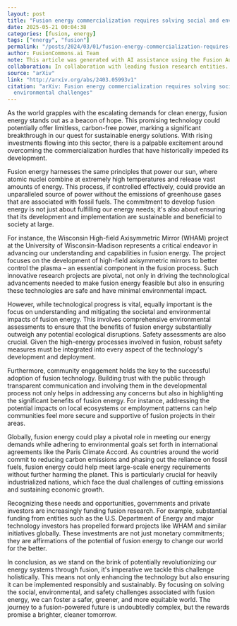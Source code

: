```yaml
---
layout: post
title: "Fusion energy commercialization requires solving social and environmental challenges"
date: 2025-05-21 00:04:38
categories: [fusion, energy]
tags: ["energy", "fusion"]
permalink: "/posts/2024/03/01/fusion-energy-commercialization-requires-solving-social-and-environmental-challenges/"
author: FusionCommons.ai Team
note: This article was generated with AI assistance using the Fusion Authority Engine, developed by Travis Frye.
collaboration: In collaboration with leading fusion research entities.
source: "arXiv"
link: "http://arxiv.org/abs/2403.05993v1"
citation: "arXiv: Fusion energy commercialization requires solving social and
  environmental challenges"
---
```


As the world grapples with the escalating demands for clean energy, fusion energy stands out as a beacon of hope. This promising technology could potentially offer limitless, carbon-free power, marking a significant breakthrough in our quest for sustainable energy solutions. With rising investments flowing into this sector, there is a palpable excitement around overcoming the commercialization hurdles that have historically impeded its development.

Fusion energy harnesses the same principles that power our sun, where atomic nuclei combine at extremely high temperatures and release vast amounts of energy. This process, if controlled effectively, could provide an unparalleled source of power without the emissions of greenhouse gases that are associated with fossil fuels. The commitment to develop fusion energy is not just about fulfilling our energy needs; it's also about ensuring that its development and implementation are sustainable and beneficial to society at large.

For instance, the Wisconsin High-field Axisymmetric Mirror (WHAM) project at the University of Wisconsin-Madison represents a critical endeavor in advancing our understanding and capabilities in fusion energy. The project focuses on the development of high-field axisymmetric mirrors to better control the plasma – an essential component in the fusion process. Such innovative research projects are pivotal, not only in driving the technological advancements needed to make fusion energy feasible but also in ensuring these technologies are safe and have minimal environmental impact.

However, while technological progress is vital, equally important is the focus on understanding and mitigating the societal and environmental impacts of fusion energy. This involves comprehensive environmental assessments to ensure that the benefits of fusion energy substantially outweigh any potential ecological disruptions. Safety assessments are also crucial. Given the high-energy processes involved in fusion, robust safety measures must be integrated into every aspect of the technology's development and deployment.

Furthermore, community engagement holds the key to the successful adoption of fusion technology. Building trust with the public through transparent communication and involving them in the developmental process not only helps in addressing any concerns but also in highlighting the significant benefits of fusion energy. For instance, addressing the potential impacts on local ecosystems or employment patterns can help communities feel more secure and supportive of fusion projects in their areas.

Globally, fusion energy could play a pivotal role in meeting our energy demands while adhering to environmental goals set forth in international agreements like the Paris Climate Accord. As countries around the world commit to reducing carbon emissions and phasing out the reliance on fossil fuels, fusion energy could help meet large-scale energy requirements without further harming the planet. This is particularly crucial for heavily industrialized nations, which face the dual challenges of cutting emissions and sustaining economic growth.

Recognizing these needs and opportunities, governments and private investors are increasingly funding fusion research. For example, substantial funding from entities such as the U.S. Department of Energy and major technology investors has propelled forward projects like WHAM and similar initiatives globally. These investments are not just monetary commitments; they are affirmations of the potential of fusion energy to change our world for the better.

In conclusion, as we stand on the brink of potentially revolutionizing our energy systems through fusion, it's imperative we tackle this challenge holistically. This means not only enhancing the technology but also ensuring it can be implemented responsibly and sustainably. By focusing on solving the social, environmental, and safety challenges associated with fusion energy, we can foster a safer, greener, and more equitable world. The journey to a fusion-powered future is undoubtedly complex, but the rewards promise a brighter, cleaner tomorrow.
